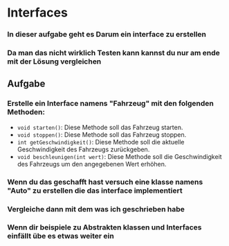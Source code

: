 # Interfaces

### In dieser aufgabe geht es Darum ein interface zu erstellen

### Da man das nicht wirklich Testen kann kannst du nur am ende mit der Lösung vergleichen

## Aufgabe 

### Erstelle ein Interface namens "Fahrzeug" mit den folgenden Methoden:
- `void starten()`: Diese Methode soll das Fahrzeug starten.
- `void stoppen()`: Diese Methode soll das Fahrzeug stoppen.
- `int getGeschwindigkeit()`: Diese Methode soll die aktuelle Geschwindigkeit des Fahrzeugs zurückgeben.
- `void beschleunigen(int wert)`: Diese Methode soll die Geschwindigkeit des Fahrzeugs um den angegebenen Wert erhöhen.

### Wenn du das geschafft hast versuch eine klasse namens "Auto" zu erstellen die das interface implementiert

### Vergleiche dann mit dem was ich geschrieben habe 

### Wenn dir beispiele zu Abstrakten klassen und Interfaces einfällt übe es etwas weiter ein 